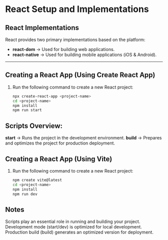 # React Setup and Implementations

## React Implementations
React provides two primary implementations based on the platform:
- **react-dom** → Used for building web applications.
- **react-native** → Used for building mobile applications (iOS & Android).

---

## Creating a React App (Using Create React App)
1. Run the following command to create a new React project:
   ```bash
   npx create-react-app <project-name>
   cd <project-name>
   npm install
   npm run start

## Scripts Overview:
**start** → Runs the project in the development environment.
**build** → Prepares and optimizes the project for production deployment.

## Creating a React App (Using Vite)
1. Run the following command to create a new React project:
   ```bash
   npm create vite@latest
   cd <project-name>
   npm install
   npm run dev

## Notes
Scripts play an essential role in running and building your project.
Development mode (start/dev) is optimized for local development.
Production build (build) generates an optimized version for deployment.
   
